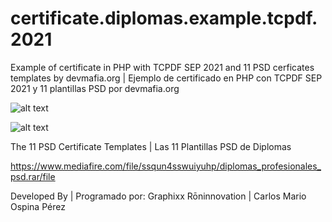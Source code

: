 # certificate.diplomas.example.tcpdf.2021
Example of certificate in PHP with TCPDF SEP 2021 and 11 PSD cerficates templates by devmafia.org
| Ejemplo de certificado en PHP con TCPDF SEP 2021 y 11 plantillas PSD por devmafia.org

![alt text](https://i.postimg.cc/YSzYbPFN/diplomas-screenshot-2021-09-18-at-20-10-51.png)

![alt text](https://i.postimg.cc/Kz9LygJR/diplomas-screenshot-2021-09-18-at-20-11-30.png)

The 11 PSD Certificate Templates | Las 11 Plantillas PSD de Diplomas

https://www.mediafire.com/file/ssqun4sswuiyuhp/diplomas_profesionales_psd.rar/file

Developed By | Programado por:
Graphixx Rōninnovation | Carlos Mario Ospina Pérez

